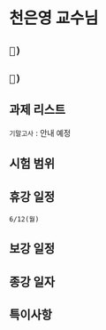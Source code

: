 # 천은영 교수님

## `📱) `

## `📩) `

## 과제 리스트
`기말고사` : 안내 예정 
## 시험 범위

## 휴강 일정
`6/12(월)`
## 보강 일정

## 종강 일자

## 특이사항
